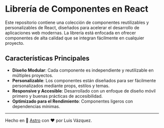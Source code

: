 # Librería de Componentes en React

Este repositorio contiene una colección de componentes reutilizables y personalizables de React, diseñados para acelerar el desarrollo de aplicaciones web modernas. La librería está enfocada en ofrecer componentes de alta calidad que se integran fácilmente en cualquier proyecto.

## Características Principales

- **Diseño Modular**: Cada componente es independiente y reutilizable en múltiples proyectos.
- **Personalizable**: Los componentes están diseñados para ser fácilmente personalizados mediante props, estilos y temas.
- **Responsive y Accesible**: Desarrollado con un enfoque de diseño móvil primero y buenas prácticas de accesibilidad.
- **Optimizado para el Rendimiento**: Componentes ligeros con dependencias mínimas.

---

Hecho en 🚀 [Astro](https://astro.build) con ❤️ por Luis Vázquez.
